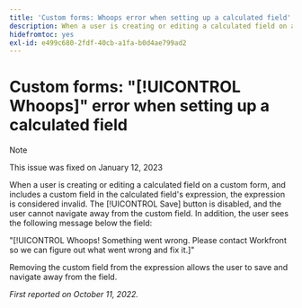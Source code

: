 ```yaml
---
title: 'Custom forms: Whoops error when setting up a calculated field'
description: When a user is creating or editing a calculated field on a custom form, and includes a custom field in the calculated field's expression, the expression is considered invalid. The Save button is disabled, and the user cannot navigate away from the custom field. In addition, the user sees a Whoops message below the field.
hidefromtoc: yes
exl-id: e499c680-2fdf-40cb-a1fa-b0d4ae799ad2
---
```

# Custom forms: "[!UICONTROL Whoops]" error when setting up a calculated field

<!--Do not delete without approval from Alex Beach-->

>[!NOTE]
>
>This issue was fixed on January 12, 2023

When a user is creating or editing a calculated field on a custom form, and includes a custom field in the calculated field's expression, the expression is considered invalid. The [!UICONTROL Save] button is disabled, and the user cannot navigate away from the custom field. In addition, the user sees the following message below the field:

"[!UICONTROL Whoops! Something went wrong. Please contact Workfront so we can figure out what went wrong and fix it.]"

Removing the custom field from the expression allows the user to save and navigate away from the field.

_First reported on October 11, 2022._